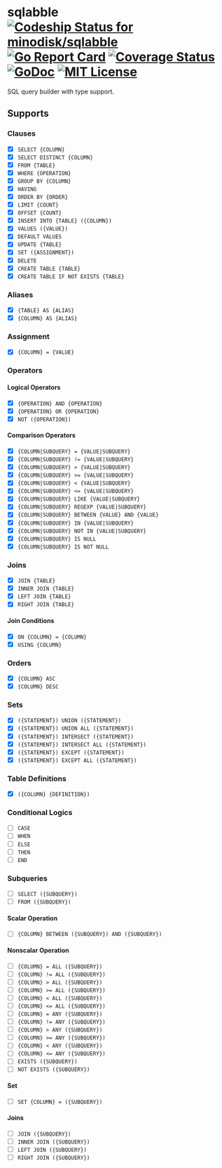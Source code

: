 # sqlabble [ ![Codeship Status for minodisk/sqlabble](https://img.shields.io/codeship/f3642650-d5ab-0134-3d76-0246ca48a45f/master.svg)](https://app.codeship.com/projects/202522) [![Go Report Card](https://goreportcard.com/badge/github.com/minodisk/sqlabble)](https://goreportcard.com/report/github.com/minodisk/sqlabble) [![Coverage Status](https://coveralls.io/repos/github/minodisk/sqlabble/badge.svg?branch=master)](https://coveralls.io/github/minodisk/sqlabble?branch=master) [![GoDoc](https://godoc.org/github.com/minodisk/sqlabble?status.png)](https://godoc.org/github.com/minodisk/sqlabble) [![MIT License](http://img.shields.io/badge/license-MIT-blue.svg?style=flat)](LICENSE)

SQL query builder with type support.

## Supports

### Clauses

- [x] `SELECT {COLUMN}`
- [x] `SELECT DISTINCT {COLUMN}`
- [x] `FROM {TABLE}`
- [x] `WHERE {OPERATION}`
- [x] `GROUP BY {COLUMN}`
- [x] `HAVING`
- [x] `ORDER BY {ORDER}`
- [x] `LIMIT {COUNT}`
- [x] `OFFSET {COUNT}`
- [x] `INSERT INTO {TABLE} ({COLUMN})`
- [x] `VALUES ({VALUE})`
- [x] `DEFAULT VALUES`
- [x] `UPDATE {TABLE}`
- [x] `SET ({ASSIGNMENT})`
- [x] `DELETE`
- [x] `CREATE TABLE {TABLE}`
- [x] `CREATE TABLE IF NOT EXISTS {TABLE}`

### Aliases

- [x] `{TABLE} AS {ALIAS}`
- [x] `{COLUMN} AS {ALIAS}`

### Assignment

- [x] `{COLUMN} = {VALUE}`

### Operators

#### Logical Operators

- [x] `{OPERATION} AND {OPERATION}`
- [x] `{OPERATION} OR {OPERATION}`
- [x] `NOT ({OPERATION})`

#### Comparison Operators

- [x] `{COLUMN|SUBQUERY} = {VALUE|SUBQUERY}`
- [x] `{COLUMN|SUBQUERY} != {VALUE|SUBQUERY}`
- [x] `{COLUMN|SUBQUERY} > {VALUE|SUBQUERY}`
- [x] `{COLUMN|SUBQUERY} >= {VALUE|SUBQUERY}`
- [x] `{COLUMN|SUBQUERY} < {VALUE|SUBQUERY}`
- [x] `{COLUMN|SUBQUERY} <= {VALUE|SUBQUERY}`
- [x] `{COLUMN|SUBQUERY} LIKE {VALUE|SUBQUERY}`
- [x] `{COLUMN|SUBQUERY} REGEXP {VALUE|SUBQUERY}`
- [x] `{COLUMN|SUBQUERY} BETWEEN {VALUE} AND {VALUE}`
- [x] `{COLUMN|SUBQUERY} IN {VALUE|SUBQUERY}`
- [x] `{COLUMN|SUBQUERY} NOT IN {VALUE|SUBQUERY}`
- [x] `{COLUMN|SUBQUERY} IS NULL`
- [x] `{COLUMN|SUBQUERY} IS NOT NULL`

### Joins

- [x] `JOIN {TABLE}`
- [x] `INNER JOIN {TABLE}`
- [x] `LEFT JOIN {TABLE}`
- [x] `RIGHT JOIN {TABLE}`

#### Join Conditions

- [x] `ON {COLUMN} = {COLUMN}`
- [x] `USING {COLUMN}`

### Orders

- [x] `{COLUMN} ASC`
- [x] `{COLUMN} DESC`

### Sets

- [x] `({STATEMENT}) UNION ({STATEMENT})`
- [x] `({STATEMENT}) UNION ALL ({STATEMENT})`
- [x] `({STATEMENT}) INTERSECT ({STATEMENT})`
- [x] `({STATEMENT}) INTERSECT ALL ({STATEMENT})`
- [x] `({STATEMENT}) EXCEPT ({STATEMENT})`
- [x] `({STATEMENT}) EXCEPT ALL ({STATEMENT})`

### Table Definitions

- [x] `({COLUMN} {DEFINITION})`

### Conditional Logics

- [ ] `CASE`
- [ ] `WHEN`
- [ ] `ELSE`
- [ ] `THEN`
- [ ] `END`

### Subqueries

- [ ] `SELECT ({SUBQUERY})`
- [ ] `FROM ({SUBQUERY})`

#### Scalar Operation

- [ ] `{COLUMN} BETWEEN ({SUBQUERY}) AND ({SUBQUERY})`

#### Nonscalar Operation

- [ ] `{COLUMN} = ALL ({SUBQUERY})`
- [ ] `{COLUMN} != ALL ({SUBQUERY})`
- [ ] `{COLUMN} > ALL ({SUBQUERY})`
- [ ] `{COLUMN} >= ALL ({SUBQUERY})`
- [ ] `{COLUMN} < ALL ({SUBQUERY})`
- [ ] `{COLUMN} <= ALL ({SUBQUERY})`
- [ ] `{COLUMN} = ANY ({SUBQUERY})`
- [ ] `{COLUMN} != ANY ({SUBQUERY})`
- [ ] `{COLUMN} > ANY ({SUBQUERY})`
- [ ] `{COLUMN} >= ANY ({SUBQUERY})`
- [ ] `{COLUMN} < ANY ({SUBQUERY})`
- [ ] `{COLUMN} <= ANY ({SUBQUERY})`
- [ ] `EXISTS ({SUBQUERY})`
- [ ] `NOT EXISTS ({SUBQUERY})`

#### Set

- [ ] `SET {COLUMN} = ({SUBQUERY})`

#### Joins

- [ ] `JOIN ({SUBQUERY})`
- [ ] `INNER JOIN ({SUBQUERY})`
- [ ] `LEFT JOIN ({SUBQUERY})`
- [ ] `RIGHT JOIN ({SUBQUERY})`
